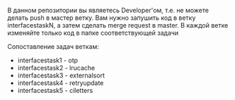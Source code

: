 В данном репозитории вы являетесь Developer'ом, т.е. не можете делать push в мастер ветку. Вам нужно запушить код в ветку interfacestaskN, а затем сделать merge request в master. В каждой ветке изменяйте только код в папке соответствующей задачи

Сопоставление задач веткам:
- interfacestask1 - otp
- interfacestask2 - lrucache
- interfacestask3 - externalsort
- interfacestask4 - retryupdate
- interfacestask5 - ciletters